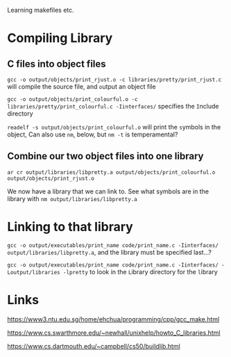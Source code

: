 Learning makefiles etc.

# Compiling Library
## C files into object files
`gcc -o output/objects/print_rjust.o -c libraries/pretty/print_rjust.c` will `c`ompile the source file, and `o`utput an object file

`gcc -o output/objects/print_colourful.o -c libraries/pretty/print_colourful.c -Iinterfaces/` specifies the `I`nclude directory

`readelf -s output/objects/print_colourful.o` will print the `s`ymbols in the object, Can also use `nm`, below, but `nm -t` is temperamental?

## Combine our two object files into one library
`ar cr output/libraries/libpretty.a output/objects/print_colourful.o output/objects/print_rjust.o`

We now have a library that we can link to.
See what symbols are in the library with `nm output/libraries/libpretty.a`

# Linking to that library
`gcc -o output/executables/print_name code/print_name.c -Iinterfaces/ output/libraries/libpretty.a`, and the library must be specified last...?

`gcc -o output/executables/print_name code/print_name.c -Iinterfaces/ -Loutput/libraries -lpretty` to look in the `L`ibrary directory for the `l`ibrary

# Links
https://www3.ntu.edu.sg/home/ehchua/programming/cpp/gcc_make.html

https://www.cs.swarthmore.edu/~newhall/unixhelp/howto_C_libraries.html

https://www.cs.dartmouth.edu/~campbell/cs50/buildlib.html